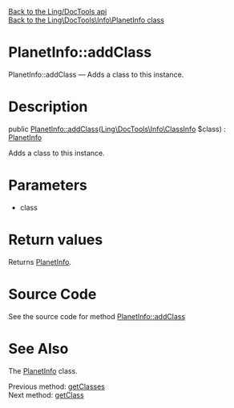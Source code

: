 [Back to the Ling/DocTools api](https://github.com/lingtalfi/DocTools/blob/master/doc/api/Ling/DocTools.md)<br>
[Back to the Ling\DocTools\Info\PlanetInfo class](https://github.com/lingtalfi/DocTools/blob/master/doc/api/Ling/DocTools/Info/PlanetInfo.md)


PlanetInfo::addClass
================



PlanetInfo::addClass — Adds a class to this instance.




Description
================


public [PlanetInfo::addClass](https://github.com/lingtalfi/DocTools/blob/master/doc/api/Ling/DocTools/Info/PlanetInfo/addClass.md)([Ling\DocTools\Info\ClassInfo](https://github.com/lingtalfi/DocTools/blob/master/doc/api/Ling/DocTools/Info/ClassInfo.md) $class) : [PlanetInfo](https://github.com/lingtalfi/DocTools/blob/master/doc/api/Ling/DocTools/Info/PlanetInfo.md)




Adds a class to this instance.




Parameters
================


- class

    


Return values
================

Returns [PlanetInfo](https://github.com/lingtalfi/DocTools/blob/master/doc/api/Ling/DocTools/Info/PlanetInfo.md).








Source Code
===========
See the source code for method [PlanetInfo::addClass](/blob/master/Info/PlanetInfo.php#L89-L93)


See Also
================

The [PlanetInfo](https://github.com/lingtalfi/DocTools/blob/master/doc/api/Ling/DocTools/Info/PlanetInfo.md) class.

Previous method: [getClasses](https://github.com/lingtalfi/DocTools/blob/master/doc/api/Ling/DocTools/Info/PlanetInfo/getClasses.md)<br>Next method: [getClass](https://github.com/lingtalfi/DocTools/blob/master/doc/api/Ling/DocTools/Info/PlanetInfo/getClass.md)<br>

